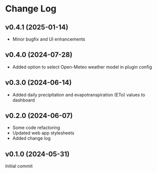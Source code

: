 # Change Log

## v0.4.1  (2025-01-14)

- Minor bugfix and UI enhancements

## v0.4.0  (2024-07-28)

- Added option to select Open-Meteo weather model in plugin config

## v0.3.0  (2024-06-14)

- Added daily precipitation and evapotranspiration (ETo) values to dashboard

## v0.2.0  (2024-06-07)

- Some code refactoring
- Updated web app stylesheets
- Added change log

## v0.1.0  (2024-05-31)

Initial commit
